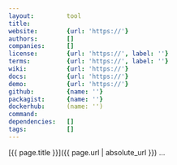 ```yaml
---
layout:         tool
title:          
website:        {url: 'https://'} 
authors:        []
companies:      []
license:        {url: 'https://', label: ''} 
terms:          {url: 'https://', label: ''} 
wiki:           {url: 'https://'} 
docs:           {url: 'https://'} 
demo:           {url: 'https://'} 
github:         {name: ''} 
packagist:      {name: ''}
dockerhub:      (name: '') 
command:        
dependencies:   []
tags:           []
---
```


[{{ page.title }}]({{ page.url | absolute_url }}) ...

<!--more--> 
